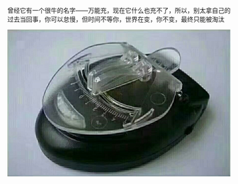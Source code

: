 曾经它有一个很牛的名字——万能充，现在它什么也充不了，所以，别太拿自己的过去当回事，你可以怠慢，但时间不等你，世界在变，你不变，最终只能被淘汰

![万能充](images/wannengchong.png "万能充")